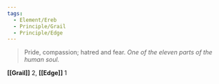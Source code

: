 ```yaml
---
tags:
  - Element/Ereb
  - Principle/Grail 
  - Principle/Edge 
---
```


> Pride, compassion; hatred and fear. *One of the eleven parts of the human soul.*

**[[Grail]]** 2, **[[Edge]]** 1